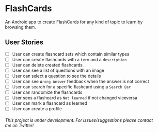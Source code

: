 # FlashCards

An Android app to create FlashCards for any kind of topic to learn by browsing them.

## User Stories

- [ ] User can create flashcard sets which contain similar types
- [ ] User can create flashcards with a `term` and a `description`
- [ ] User can delete created flashcards.
- [ ] User can see a list of questions with an image
- [ ] User can select a question to see the details
- [ ] User can see `Wrong Answer` feedback when the answer is not correct
- [ ] User can search for a specific flashcard using a `Search Bar`
- [ ] User can randomize the flashcards
- [ ] User sees a flashcard as `Not learned` if not changed viceversa
- [ ] User can mark a flashcard as learned
- [ ] User can create a profile

###### This project is under development. For issues/suggestions please contact me on Twitter!

